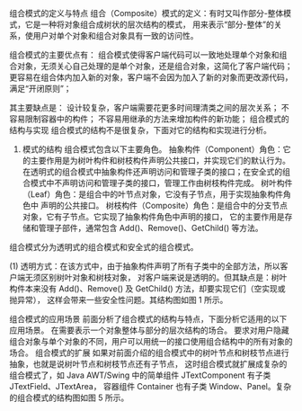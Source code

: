 组合模式的定义与特点
组合（Composite）模式的定义：有时又叫作部分-整体模式，它是一种将对象组合成树状的层次结构的模式，
用来表示“部分-整体”的关系，使用户对单个对象和组合对象具有一致的访问性。

组合模式的主要优点有：
组合模式使得客户端代码可以一致地处理单个对象和组合对象，无须关心自己处理的是单个对象，还是组合对象，这简化了客户端代码；
更容易在组合体内加入新的对象，客户端不会因为加入了新的对象而更改源代码，满足“开闭原则”；

其主要缺点是：
设计较复杂，客户端需要花更多时间理清类之间的层次关系；
不容易限制容器中的构件；
不容易用继承的方法来增加构件的新功能；
组合模式的结构与实现
组合模式的结构不是很复杂，下面对它的结构和实现进行分析。
1. 模式的结构
组合模式包含以下主要角色。
抽象构件（Component）角色：它的主要作用是为树叶构件和树枝构件声明公共接口，并实现它们的默认行为。
在透明式的组合模式中抽象构件还声明访问和管理子类的接口；在安全式的组合模式中不声明访问和管理子类的接口，管理工作由树枝构件完成。
树叶构件（Leaf）角色：是组合中的叶节点对象，它没有子节点，用于实现抽象构件角色中 声明的公共接口。
树枝构件（Composite）角色：是组合中的分支节点对象，它有子节点。它实现了抽象构件角色中声明的接口，
它的主要作用是存储和管理子部件，通常包含 Add()、Remove()、GetChild() 等方法。

组合模式分为透明式的组合模式和安全式的组合模式。

(1) 透明方式：在该方式中，由于抽象构件声明了所有子类中的全部方法，所以客户端无须区别树叶对象和树枝对象，
对客户端来说是透明的。但其缺点是：树叶构件本来没有 Add()、Remove() 及 GetChild() 方法，却要实现它们（空实现或抛异常），
这样会带来一些安全性问题。其结构图如图 1 所示。

组合模式的应用场景
前面分析了组合模式的结构与特点，下面分析它适用的以下应用场景。
在需要表示一个对象整体与部分的层次结构的场合。
要求对用户隐藏组合对象与单个对象的不同，用户可以用统一的接口使用组合结构中的所有对象的场合。
组合模式的扩展
如果对前面介绍的组合模式中的树叶节点和树枝节点进行抽象，也就是说树叶节点和树枝节点还有子节点，
这时组合模式就扩展成复杂的组合模式了，如 Java AWT/Swing 中的简单组件 JTextComponent 有子类 JTextField、JTextArea，
容器组件 Container 也有子类 Window、Panel。复杂的组合模式的结构图如图 5 所示。